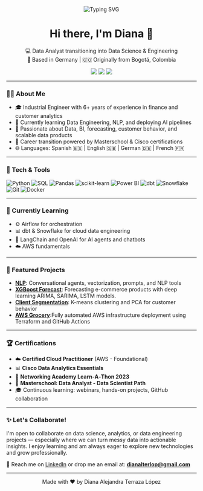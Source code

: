 <p align="center">
  <img src="https://readme-typing-svg.demolab.com?font=Fira+Code&weight=500&size=24&pause=1000&color=1A68D1&center=true&vCenter=true&width=435&lines=Hola%2C+soy+Diana+Alejandra+%F0%9F%91%8B;Data+Analyst+%7C+Data+Science+Student;Apasionada+por+la+tecnolog%C3%ADa+y+los+datos" alt="Typing SVG" />
</p>


<h1 align="center">Hi there, I'm Diana 👋</h1>

<p align="center">
  💻 Data Analyst transitioning into Data Science & Engineering<br/>
  📍 Based in Germany | 🇨🇴 Originally from Bogotá, Colombia
</p>
<p align="center">
  <a href="https://www.linkedin.com/in/dianaterrazalopez/"><img src="https://img.shields.io/badge/-LinkedIn-blue?style=flat-square&logo=linkedin" /></a>
  <a href="https://github.com/Dianaaleja"><img src="https://img.shields.io/badge/-GitHub-181717?style=flat-square&logo=github" /></a>
  <a href="mailto:dianalterlop@gmail.com"><img src="https://img.shields.io/badge/-Email-white?style=flat-square&logo=gmail" /></a>
</p>

---

### 👩‍💻 About Me

- 🎓 Industrial Engineer with 6+ years of experience in finance and customer analytics  
- 🌱 Currently learning Data Engineering, NLP, and deploying AI pipelines  
- 🧠 Passionate about Data, BI, forecasting, customer behavior, and scalable data products  
- 🚀 Career transition powered by Masterschool & Cisco certifications  
- 🌐 Languages: Spanish 🇪🇸 | English 🇬🇧 | German 🇩🇪 | French 🇫🇷

---

### 🚀 Tech & Tools

![Python](https://img.shields.io/badge/Python-3670A0?style=for-the-badge&logo=python&logoColor=ffdd54)
![SQL](https://img.shields.io/badge/SQL-025E8C?style=for-the-badge&logo=postgresql&logoColor=white)
![Pandas](https://img.shields.io/badge/pandas-150458?style=for-the-badge&logo=pandas)
![scikit-learn](https://img.shields.io/badge/scikit--learn-F7931E?style=for-the-badge&logo=scikit-learn&logoColor=white)
![Power BI](https://img.shields.io/badge/Power%20BI-F2C811?style=for-the-badge&logo=powerbi&logoColor=000)
![dbt](https://img.shields.io/badge/dbt-%23FF694B.svg?style=for-the-badge&logo=dbt&logoColor=white)
![Snowflake](https://img.shields.io/badge/Snowflake-56B9DA?style=for-the-badge&logo=snowflake&logoColor=white)
![Git](https://img.shields.io/badge/Git-F05032?style=for-the-badge&logo=git&logoColor=white)
![Docker](https://img.shields.io/badge/Docker-0db7ed?style=for-the-badge&logo=docker&logoColor=white)

---

### 🌱 Currently Learning

- ⚙️ Airflow for orchestration  
- 📊 dbt & Snowflake for cloud data engineering  
- 🧪 LangChain and OpenAI for AI agents and chatbots  
- ☁️ AWS fundamentals  

---

### 📌 Featured Projects

- [**NLP**](https://github.com/Dianaaleja/NLP): Conversational agents, vectorization, prompts, and NLP tools  
- [**XGBoost Forecast**](https://github.com/Dianaaleja/corporacion_favorita): Forecasting e-commerce products with deep learning ARIMA, SARIMA, LSTM models.  
- [**Client Segmentation**](https://github.com/Dianaaleja/travel_tide_customer_segment): K-means clustering and PCA for customer behavior  
- [**AWS Grocery**](https://github.com/Dianaaleja/AWS_grocery):Fully automated AWS infrastructure deployment using Terraform and GitHub Actions  

---

### 🏆 Certifications


- ☁️ **Certified Cloud Practitioner** (AWS - Foundational)  
- 📊 **Cisco Data Analytics Essentials**  
- 🧠 **Networking Academy Learn‑A‑Thon 2023**  
- 🏫 **Masterschool: Data Analyst - Data Scientist Path**  
- 🎓 Continuous learning: webinars, hands-on projects, GitHub collaboration   

---

### ✨ Let's Collaborate!

I'm open to collaborate on data science, analytics, or data engineering projects — especially where we can turn messy data into actionable insights. I enjoy learning and am always eager to explore new technologies and grow professionally. 

💬 Reach me on [LinkedIn](https://www.linkedin.com/in/dianaterrazalopez/) or drop me an email at: **dianalterlop@gmail.com**

---

<p align="center">
  Made with ❤️ by Diana Alejandra Terraza López
</p>
